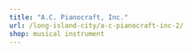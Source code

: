 ```yaml
---
title: "A.C. Pianocraft, Inc."
url: /long-island-city/a-c-pianocraft-inc-2/
shop: musical instrument
---
```

